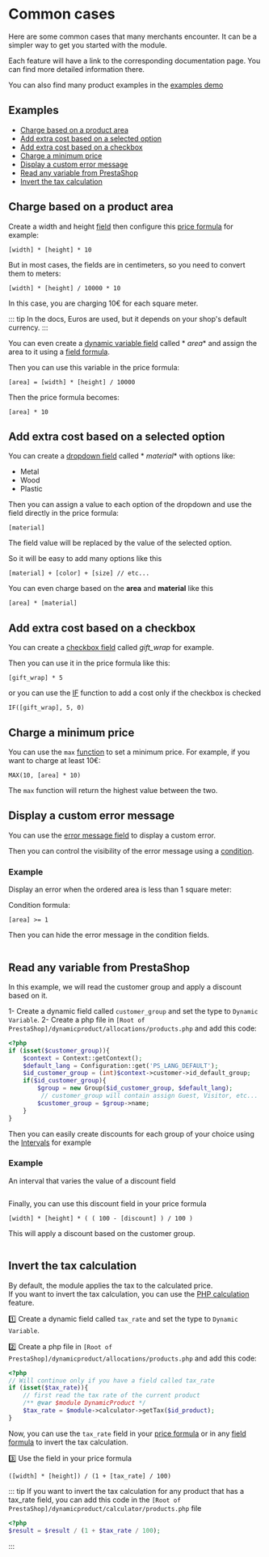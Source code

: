 # Common cases

Here are some common cases that many merchants encounter. It can be a simpler way to get you started with the module.

Each feature will have a link to the corresponding documentation page. You can find more detailed information there.

You can also find many product examples in the [examples demo](https://dynamic-front.prestalife.net/)

## Examples

- [Charge based on a product area](#charge-based-on-a-product-area)
- [Add extra cost based on a selected option](#add-extra-cost-based-on-a-selected-option)
- [Add extra cost based on a checkbox](#add-extra-cost-based-on-a-checkbox)
- [Charge a minimum price](#charge-a-minimum-price)
- [Display a custom error message](#display-a-custom-error-message)
- [Read any variable from PrestaShop](#read-any-variable-from-prestashop)
- [Invert the tax calculation](#invert-the-tax-calculation)

## Charge based on a product area

Create a width and height [field](/dynamicproduct/product-config/07-fields.md) then configure
this [price formula](/dynamicproduct/product-config/08-formulas.md) for example:

```xls
[width] * [height] * 10
```

But in most cases, the fields are in centimeters, so you need to convert them to meters:

```xls
[width] * [height] / 10000 * 10
```

In this case, you are charging 10€ for each square meter.

::: tip
In the docs, Euros are used, but it depends on your shop's default currency.
:::

You can even create a [dynamic variable field](/dynamicproduct/product-config/07-fields.md#dynamic-variable) called *
*area** and assign the area to it using a [field formula](/dynamicproduct/product-config/10-field-formulas.md).

Then you can use this variable in the price formula:

```xls
[area] = [width] * [height] / 10000
```

Then the price formula becomes:

```xls
[area] * 10
```

## Add extra cost based on a selected option

You can create a [dropdown field](/dynamicproduct/product-config/07-fields.md#dropdown) called *
*material** with
options like:

- Metal
- Wood
- Plastic

Then you can assign a value to each option of the dropdown and use the field directly in the price formula:

```xls
[material]
```

The field value will be replaced by the value of the selected option.

So it will be easy to add many options like this

```xls
[material] + [color] + [size] // etc...
```

You can even charge based on the **area** and **material** like this

```xls
[area] * [material]
```

## Add extra cost based on a checkbox

You can create a [checkbox field](/dynamicproduct/product-config/07-fields.md#checkbox) called *gift_wrap* for example.

Then you can use it in the price formula like this:

```xls
[gift_wrap] * 5
```

or you can use the [IF](/dynamicproduct/15-formula-functions.md#if) function to add a cost only if the checkbox is checked

```xls
IF([gift_wrap], 5, 0)
```

## Charge a minimum price

You can use the `max` [function](/dynamicproduct/15-formula-functions.md#max) to set a minimum price. For example, if
you want to charge at least 10€:

```xls
MAX(10, [area] * 10)
```

The `max` function will return the highest value between the two.

## Display a custom error message

You can use the [error message field](/dynamicproduct/product-config/07-fields.md#error-message) to display a custom
error.

Then you can control the visibility of the error message using
a [condition](/dynamicproduct/product-config/09-conditions.md).

### Example

Display an error when the ordered area is less than 1 square meter:

Condition formula:

```xls
[area] >= 1
```

Then you can hide the error message in the condition fields.

<img srcset="/dynamicproduct/images/error-message-condition.jpg 2x" class="border">

## Read any variable from PrestaShop

In this example, we will read the customer group and apply a discount based on it.

1- Create a dynamic field called `customer_group` and set the type to `Dynamic Variable`.
2- Create a php file in `[Root of PrestaShop]/dynamicproduct/allocations/products.php` and add this code:

```php
<?php
if (isset($customer_group)){
    $context = Context::getContext();
    $default_lang = Configuration::get('PS_LANG_DEFAULT');
    $id_customer_group = (int)$context->customer->id_default_group;
    if($id_customer_group){
        $group = new Group($id_customer_group, $default_lang);
         // customer_group will contain assign Guest, Visitor, etc...
        $customer_group = $group->name;
    }
}
```

Then you can easily create discounts for each group of your choice using the [Intervals](/dynamicproduct/product-config/12-intervals.md) for example

### Example

An interval that varies the value of a discount field

<img srcset="/dynamicproduct/images/customer-groups-interval.png 2x" class="border">

Finally, you can use this discount field in your price formula

```xls
[width] * [height] * ( ( 100 - [discount] ) / 100 )
```

This will apply a discount based on the customer group.

<img srcset="/dynamicproduct/images/customer-group-discount.png 2x" class="border">

## Invert the tax calculation

By default, the module applies the tax to the calculated price.  
If you want to invert the tax calculation, you can use the [PHP calculation](/dynamicproduct/16-php-calculation.md) feature.

:one: Create a dynamic field called `tax_rate` and set the type to `Dynamic Variable`. 

:two: Create a php file in `[Root of PrestaShop]/dynamicproduct/allocations/products.php` and add this code:

```php
<?php
// Will continue only if you have a field called tax_rate
if (isset($tax_rate)){
    // first read the tax rate of the current product
    /** @var $module DynamicProduct */
    $tax_rate = $module->calculator->getTax($id_product);
}
```

Now, you can use the `tax_rate` field in your [price formula](./product-config/08-formulas.md#price-formula) or in any [field formula](./product-config/10-field-formulas.md) to invert the tax calculation.

:three: Use the field in your price formula 

```xls
([width] * [height]) / (1 + [tax_rate] / 100)
```

::: tip 
If you want to invert the tax calculation for any product that has a tax_rate field, you can add this code in the `[Root of PrestaShop]/dynamicproduct/calculator/products.php` file

```php
<?php
$result = $result / (1 + $tax_rate / 100);
```
:::

